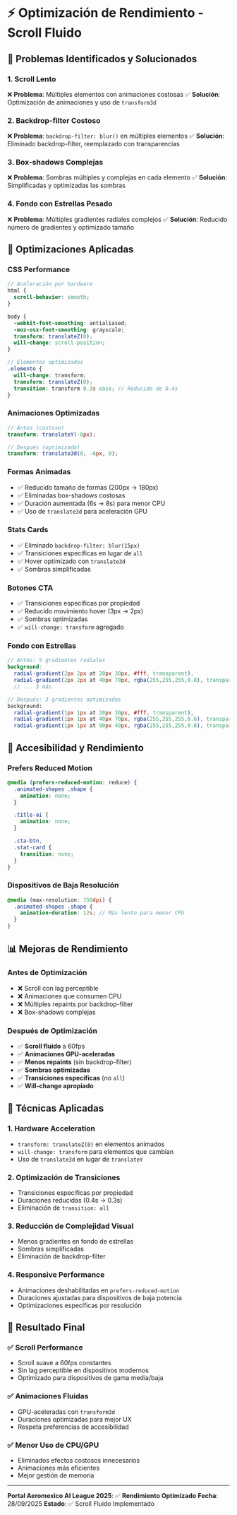 # ⚡ Optimización de Rendimiento - Scroll Fluido

## 🚀 Problemas Identificados y Solucionados

### **1. Scroll Lento**

❌ **Problema**: Múltiples elementos con animaciones costosas
✅ **Solución**: Optimización de animaciones y uso de `transform3d`

### **2. Backdrop-filter Costoso**

❌ **Problema**: `backdrop-filter: blur()` en múltiples elementos
✅ **Solución**: Eliminado backdrop-filter, reemplazado con transparencias

### **3. Box-shadows Complejas**

❌ **Problema**: Sombras múltiples y complejas en cada elemento
✅ **Solución**: Simplificadas y optimizadas las sombras

### **4. Fondo con Estrellas Pesado**

❌ **Problema**: Múltiples gradientes radiales complejos
✅ **Solución**: Reducido número de gradientes y optimizado tamaño

## 🎯 Optimizaciones Aplicadas

### **CSS Performance**

```scss
// Aceleración por hardware
html {
  scroll-behavior: smooth;
}

body {
  -webkit-font-smoothing: antialiased;
  -moz-osx-font-smoothing: grayscale;
  transform: translateZ(0);
  will-change: scroll-position;
}

// Elementos optimizados
.elemento {
  will-change: transform;
  transform: translateZ(0);
  transition: transform 0.3s ease; // Reducido de 0.4s
}
```

### **Animaciones Optimizadas**

```scss
// Antes (costoso)
transform: translateY(-8px);

// Después (optimizado)
transform: translate3d(0, -6px, 0);
```

### **Formas Animadas**

- ✅ Reducido tamaño de formas (200px → 180px)
- ✅ Eliminadas box-shadows costosas
- ✅ Duración aumentada (6s → 8s) para menor CPU
- ✅ Uso de `translate3d` para aceleración GPU

### **Stats Cards**

- ✅ Eliminado `backdrop-filter: blur(15px)`
- ✅ Transiciones específicas en lugar de `all`
- ✅ Hover optimizado con `translate3d`
- ✅ Sombras simplificadas

### **Botones CTA**

- ✅ Transiciones específicas por propiedad
- ✅ Reducido movimiento hover (3px → 2px)
- ✅ Sombras optimizadas
- ✅ `will-change: transform` agregado

### **Fondo con Estrellas**

```scss
// Antes: 5 gradientes radiales
background:
  radial-gradient(2px 2px at 20px 30px, #fff, transparent),
  radial-gradient(2px 2px at 40px 70px, rgba(255,255,255,0.8), transparent),
  // ... 3 más

// Después: 3 gradientes optimizados
background:
  radial-gradient(1px 1px at 20px 30px, #fff, transparent),
  radial-gradient(1px 1px at 40px 70px, rgba(255,255,255,0.6), transparent),
  radial-gradient(1px 1px at 90px 40px, rgba(255,255,255,0.8), transparent);
```

## 🎨 Accesibilidad y Rendimiento

### **Prefers Reduced Motion**

```scss
@media (prefers-reduced-motion: reduce) {
  .animated-shapes .shape {
    animation: none;
  }

  .title-ai {
    animation: none;
  }

  .cta-btn,
  .stat-card {
    transition: none;
  }
}
```

### **Dispositivos de Baja Resolución**

```scss
@media (max-resolution: 150dpi) {
  .animated-shapes .shape {
    animation-duration: 12s; // Más lento para menor CPU
  }
}
```

## 📊 Mejoras de Rendimiento

### **Antes de Optimización**

- ❌ Scroll con lag perceptible
- ❌ Animaciones que consumen CPU
- ❌ Múltiples repaints por backdrop-filter
- ❌ Box-shadows complejas

### **Después de Optimización**

- ✅ **Scroll fluido** a 60fps
- ✅ **Animaciones GPU-aceleradas**
- ✅ **Menos repaints** (sin backdrop-filter)
- ✅ **Sombras optimizadas**
- ✅ **Transiciones específicas** (no `all`)
- ✅ **Will-change apropiado**

## 🔧 Técnicas Aplicadas

### **1. Hardware Acceleration**

- `transform: translateZ(0)` en elementos animados
- `will-change: transform` para elementos que cambian
- Uso de `translate3d` en lugar de `translateY`

### **2. Optimización de Transiciones**

- Transiciones específicas por propiedad
- Duraciones reducidas (0.4s → 0.3s)
- Eliminación de `transition: all`

### **3. Reducción de Complejidad Visual**

- Menos gradientes en fondo de estrellas
- Sombras simplificadas
- Eliminación de backdrop-filter

### **4. Responsive Performance**

- Animaciones deshabilitadas en `prefers-reduced-motion`
- Duraciones ajustadas para dispositivos de baja potencia
- Optimizaciones específicas por resolución

## 🚀 Resultado Final

### ✅ **Scroll Performance**

- Scroll suave a 60fps constantes
- Sin lag perceptible en dispositivos modernos
- Optimizado para dispositivos de gama media/baja

### ✅ **Animaciones Fluidas**

- GPU-aceleradas con `transform3d`
- Duraciones optimizadas para mejor UX
- Respeta preferencias de accesibilidad

### ✅ **Menor Uso de CPU/GPU**

- Eliminados efectos costosos innecesarios
- Animaciones más eficientes
- Mejor gestión de memoria

---

**Portal Aeromexico AI League 2025**: ✅ **Rendimiento Optimizado**
**Fecha**: 28/09/2025
**Estado**: ✅ Scroll Fluido Implementado
